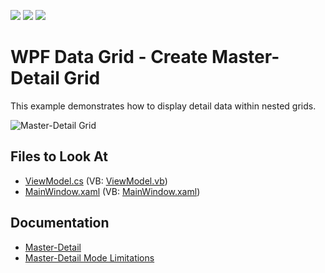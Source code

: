 <!-- default badges list -->
![](https://img.shields.io/endpoint?url=https://codecentral.devexpress.com/api/v1/VersionRange/128649296/21.1.5%2B)
[![](https://img.shields.io/badge/Open_in_DevExpress_Support_Center-FF7200?style=flat-square&logo=DevExpress&logoColor=white)](https://supportcenter.devexpress.com/ticket/details/E1000)
[![](https://img.shields.io/badge/📖_How_to_use_DevExpress_Examples-e9f6fc?style=flat-square)](https://docs.devexpress.com/GeneralInformation/403183)
<!-- default badges end -->

# WPF Data Grid - Create Master-Detail Grid

This example demonstrates how to display detail data within nested grids.

![Master-Detail Grid](https://user-images.githubusercontent.com/16814877/133254772-6dd4a2bd-716e-4478-9c5d-cfd9ab932dbe.png)

<!-- default file list -->
## Files to Look At

* [ViewModel.cs](./CS/ViewModel.cs) (VB: [ViewModel.vb](./VB/ViewModel.vb))
* [MainWindow.xaml](./CS/MainWindow.xaml) (VB: [MainWindow.xaml](./VB/MainWindow.xaml))
<!-- default file list end -->

## Documentation

* [Master-Detail](https://docs.devexpress.com/WPF/119851/controls-and-libraries/data-grid/master-detail/data-grid-in-details) 
* [Master-Detail Mode Limitations](https://docs.devexpress.com/WPF/11841/controls-and-libraries/data-grid/master-detail/master-detail-mode-limitations)
